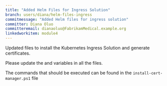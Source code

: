 ```yaml
---
title: "Added Helm Files for Ingress Solution"
branch: users/diana/helm-files-ingress
commitmessage: "Added Helm files for ingress solution"
committer: Diana Oluo
committeremail: dianaoluo@FabrikamMedical.example.org
linkedworkitem: module4
---
```


Updated files to install the Kubernetes Ingress Solution and generate certificates.

Please update the <dnsName> and <studentprefix> variables in all the files.

The commands that should be executed can be found in the `install-cert-manager.ps1` file
